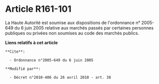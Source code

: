 # Article R161-101

La Haute Autorité est soumise aux dispositions de l'ordonnance n° 2005-649 du 6 juin 2005 relative aux marchés passés par
certaines personnes publiques ou privées non soumises au code des marchés publics.

**Liens relatifs à cet article**

	**Cite**:

	  - Ordonnance n°2005-649 du 6 juin 2005

	**Modifié par**:

	  - Décret n°2010-406 du 26 avril 2010 - art. 38
